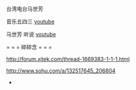 
台湾电台马世芳

音乐五四三 [youtube](https://www.youtube.com/watch?v=GVRC0gIbWig)

马世芳 听说 [youtube](https://www.youtube.com/playlist?list=PL_q006uH9CvW35JQLhd3KgiHqsuQT-OLW)

= = = 碎碎念 = = =

http://forum.xitek.com/thread-1669383-1-1-1.html

http://www.sohu.com/a/132517645_206804

- 
